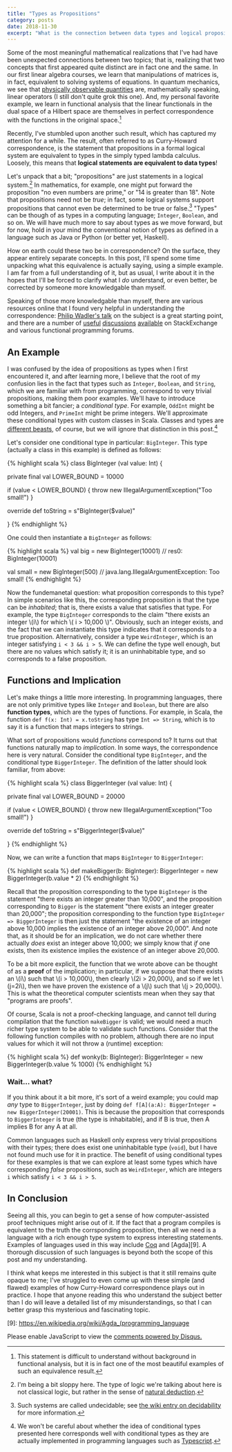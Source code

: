 ```yaml
---
title: "Types as Propositions"
category: posts
date: 2018-11-30
excerpt: "What is the connection between data types and logical propositions? Surprisingly, it runs quite deep. This post explores and illuminates that link."
---
```


Some of the most meaningful mathematical realizations that I've had have been
unexpected connections between two topics; that is, realizing that two concepts
that first appeared quite distinct are in fact one and the same. In our first
linear algebra courses, we learn that manipulations of matrices is, in fact,
equivalent to solving systems of equations. In quantum mechanics, we see that
[physically observable quantities][1] are, mathematically speaking, linear
operators (I still don't quite grok this one). And, my personal favorite
example, we learn in functional analysis that the linear functionals in the dual
space of a Hilbert space are themselves in perfect correspondence with the
functions in the original space.[^fnote1]

Recently, I've stumbled upon another such result, which has captured my
attention for a while. The result, often referred to as Curry-Howard
correspondence, is the statement that propositions in a formal logical system
are equivalent to types in the simply typed lambda calculus. Loosely, this means
that **logical statements are equivalent to data types**! 

Let's unpack that a bit; "propositions" are just statements in a logical
system.[^fnote15] In mathematics, for example, one might put forward the
proposition "no even numbers are prime," or "14 is greater than 18". Note that
propositions need not be _true_; in fact, some logical systems support
propositions that cannot even be determined to be true or false.[^fnote2]
"Types" can be though of as types in a computing language; `Integer`, `Boolean`,
and so on. We will have much more to say about types as we move forward, but for
now, hold in your mind the conventional notion of types as defined in a language
such as Java or Python (or better yet, Haskell).

How on earth could these two be in correspondence? On the surface, they appear
entirely separate concepts. In this post, I'll spend some time unpacking what
this equivalence is actually saying, using a simple example. I am far from a
full understanding of it, but as usual, I write about it in the hopes that I'll
be forced to clarify what I _do_ understand, or even better, be corrected by
someone more knowledgable than myself.

Speaking of those more knowledgable than myself, there are various resources
online that I found very helpful in understanding the correspondence:
[Philip Wadler's talk][3] on the subject is a great starting point, and there
are a number of [useful][4] [discussions][5] [available][6] on StackExchange and
various functional programming forums.

## An Example

I was confused by the idea of propositions as types when I first encountered it,
and after learning more, I believe that the root of my confusion lies in the
fact that types such as `Integer`, `Boolean`, and `String`, which we are
familiar with from programming, correspond to very trivial propositions, making
them poor examples. We'll have to introduce something a bit fancier; a
_conditional type_. For example, `OddInt` might be odd Integers, and `PrimeInt`
might be prime integers. We'll approximate these conditional types with custom
classes in Scala. Classes and types are [different beasts][65], of course, but
we will ignore that distinction in this post.[^fnote3]

Let's consider one conditional type in particular: `BigInteger`. This type
(actually a class in this example) is defined as follows:

{% highlight scala %}
class BigInteger (val value: Int) {

  private final val LOWER_BOUND = 10000
  
  if (value < LOWER_BOUND) {
    throw new IllegalArgumentException("Too small!")
  }
  
  override def toString = s"BigInteger($value)"

}
{% endhighlight %}

One could then instantiate a `BigInteger` as follows:

{% highlight scala %}
val big = new BigInteger(10001)
// res0: BigInteger(10001)

val small = new BigInteger(500)
// java.lang.IllegalArgumentException: Too small!
{% endhighlight %}

Now the fundemanetal question: what proposition corresponds to this type?  In
simple scenarios like this, the corresponding proposition is that the type can
be _inhabited_; that is, there exists a value that satisfies that type. For
example, the type `BigInteger` corresponds to the claim "there exists an integer
\\(i\\) for which \\( i > 10,000 \\)". Obviously, such an integer exists, and the
fact that we can instantiate this type indicates that it corresponds to a true
proposition. Alternatively, consider a type `WeirdInteger`, which is an integer
satisfying `i < 3 && i > 5`. We can define the type well enough, but there are
no values which satisfy it; it is an uninhabitable type, and so corresponds to a
false proposition.

## Functions and Implication

Let's make things a little more interesting. In programming languages, there are
not only primitive types like `Integer` and `Boolean`, but there are also
**function types**, which are the types of functions. For example, in Scala, the
function `def f(x: Int) = x.toString` has type `Int => String`, which is to say
it is a function that maps integers to strings. 

What sort of propositions would _functions_ correspond to? It turns out that
functions naturally map to _implication_. In some ways, the correspondence here
is very natural. Consider the conditional type `BigInteger`, and the conditional
type `BiggerInteger`. The definition of the latter should look familiar, from
above:


{% highlight scala %}
class BiggerInteger (val value: Int) {

  private final val LOWER_BOUND = 20000
  
  if (value < LOWER_BOUND) {
    throw new IllegalArgumentException("Too small!")
  }
  
  override def toString = s"BiggerInteger($value)"

}
{% endhighlight %}

Now, we can write a function that maps `BigInteger` to `BiggerInteger`:

{% highlight scala %}
def makeBigger(b: BigInteger): BiggerInteger = 
  new BiggerInteger(b.value * 2)
{% endhighlight %}

Recall that the proposition corresponding to the type `BigInteger` is the
statement "there exists an integer greater than 10,000", and the proposition
corresponding to `Bigger` is the statement "there exists an integer greater than
20,000"; the proposition corresponding to the function type `BigInteger =>
BiggerInteger` is then just the statement "the existence of an integer above
10,000 implies the existence of an integer above 20,000". And note that, as it
should be for an implication, we do not care whether there actually _does_ exist
an integer above 10,000; we simply know that _if_ one exists, then its existence
implies the existence of an integer above 20,000. 

To be a bit more explicit, the function that we wrote above can be thought of as
a **proof** of the implication; in particular, if we suppose that there exists
an \\(i\\) such that \\(i > 10,000\\), then clearly \\(2i > 20,000\\), and so
if we let \\(j=2i\\), then we have proven the existence of a \\(j\\) such that
\\(j > 20,000\\). This is what the theoretical computer scientists mean when
they say that "programs are proofs".

Of course, Scala is not a proof-checking language, and cannot tell during
compilation that the function `makeBigger` is valid; we would need a much richer
type system to be able to validate such functions. Consider that the following
function compiles with no problem, although there are no input values for which
it will not throw a (runtime) exception:

{% highlight scala %}
def wonky(b: BigInteger): BiggerInteger = 
  new BiggerInteger(b.value % 1000)
{% endhighlight %}

### Wait... what?

If you think about it a bit more, it's sort of a weird example; you
could map _any_ type to `BiggerInteger`, just by doing `def f[A](a:A):
BiggerInteger = new BiggerInteger(20001)`. This is because the proposition that
corresponds to `BiggerInteger` is true (the type is inhabitable), and if B is
true, then A implies B for any A at all.

Common languages such as Haskell only express very trivial propositions with
their types; there does exist one uninhabitable type (`void`), but I have not
found much use for it in practice. The benefit of using conditional types for
these examples is that we can explore at least some types which have
corresponding _false_ propositions, such as `WeirdInteger`, which are integers
`i` which satisfy `i < 3 && i > 5`.

## In Conclusion

Seeing all this, you can begin to get a sense of how computer-assisted proof
techniques might arise out of it. If the fact that a program compiles is
equivalent to the truth the corrsponding proposition, then all we need is a
language with a rich enough type system to express interesting
statements. Examples of languages used in this way include [Coq][8] and
[Agda][9]. A thorough discussion of such languages is beyond both the scope of
this post and my understanding.

I think what keeps me interested in this subject is that it still remains quite
opaque to me; I've struggled to even come up with these simple (and flawed)
examples of how Curry-Howard correspondence plays out in practice. I hope that
anyone reading this who understand the subject better than I do will leave a
detailed list of my misunderstandings, so that I can better grasp this
mysterious and fascinating topic.



<!-------------------------------- FOOTER ----------------------------> 


[1]: https://en.wikipedia.org/wiki/Observable

[2]: https://en.wikipedia.org/wiki/Decidability_(logic)

[3]: https://www.youtube.com/watch?v=IOiZatlZtGU&t=1176s

[4]: http://lambda-the-ultimate.org/node/1532

[5]: https://stackoverflow.com/questions/2969140/what-are-the-most-interesting-equivalences-arising-from-the-curry-howard-isomorp

[6]: https://stackoverflow.com/questions/2829347/a-question-about-logic-and-the-curry-howard-correspondence

[65]: https://stackoverflow.com/questions/5031640/what-is-the-difference-between-a-class-and-a-type-in-scala-and-java

[7]: https://en.wikipedia.org/wiki/Natural_deduction

[8]: https://coq.inria.fr/

[9]: https://en.wikipedia.org/wiki/Agda_(programming_language

[10]: https://github.com/Microsoft/TypeScript/pull/21316

[^fnote1]: This statement is difficult to understand without background in
    functional analysis, but it is in fact one of the most beautiful examples of
    such an equivalence result.
	
[^fnote15]: I'm being a bit sloppy here. The type of logic we're talking about
    here is not classical logic, but rather in the sense of [natural deduction][7].
	
[^fnote2]: Such systems are called undecidable; see
    [the wiki entry on decidability][2] for more information.
	
[^fnote3]: We won't be careful about whether the idea of conditional types
    presented here corresponds well with conditional types as they are actually
    implemented in programming languages such as [Typescript][10].

<!-- Wish we could put this in _includes/scripts.html. But it doesn't run from -->
<!-- there. It needs to be run at the bottom of the file, rather than at the   -->
<!-- top; perhaps that has something to do with it. Anyways, I'll just include -->
<!-- this chunk of HTML at the footer of all my posts, even though its fugly.  -->

<div id="disqus_thread"></div>
<script>

/**
*  RECOMMENDED CONFIGURATION VARIABLES: EDIT AND UNCOMMENT THE SECTION BELOW TO INSERT DYNAMIC VALUES FROM YOUR PLATFORM OR CMS.
*  LEARN WHY DEFINING THESE VARIABLES IS IMPORTANT: https://disqus.com/admin/universalcode/#configuration-variables*/
/*
var disqus_config = function () {
this.page.url = PAGE_URL;  // Replace PAGE_URL with your page's canonical URL variable
this.page.identifier = PAGE_IDENTIFIER; // Replace PAGE_IDENTIFIER with your page's unique identifier variable
};
*/
(function() { // DON'T EDIT BELOW THIS LINE
var d = document, s = d.createElement('script');
s.src = 'https://pwills-com.disqus.com/embed.js';
s.setAttribute('data-timestamp', +new Date());
(d.head || d.body).appendChild(s);
})();
</script>
<noscript>Please enable JavaScript to view the <a href="https://disqus.com/?ref_noscript">comments powered by Disqus.</a></noscript>
